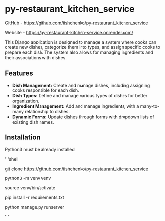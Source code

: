 # py-restaurant_kitchen_service

GitHub - https://github.com/iishchenko/py-restaurant_kitchen_service

Website - https://py-restaurant-kitchen-service.onrender.com/

This Django application is designed to manage a system where cooks can create new dishes, categorize them into types, and assign specific cooks to prepare each dish. The system also allows for managing ingredients and their associations with dishes. 

## Features

- **Dish Management:** Create and manage dishes, including assigning cooks responsible for each dish.
- **Dish Types:** Define and manage various types of dishes for better organization.
- **Ingredient Management:** Add and manage ingredients, with a many-to-many relationship to dishes.
- **Dynamic Forms:** Update dishes through forms with dropdown lists of existing dish names.

## Installation 

Python3 must be already installed

'''shell

git clone https://github.com/iishchenko/py-restaurant_kitchen_service

python3 -m venv venv

source venv/bin/activate

pip install -r requirements.txt

python manage.py runserver

'''